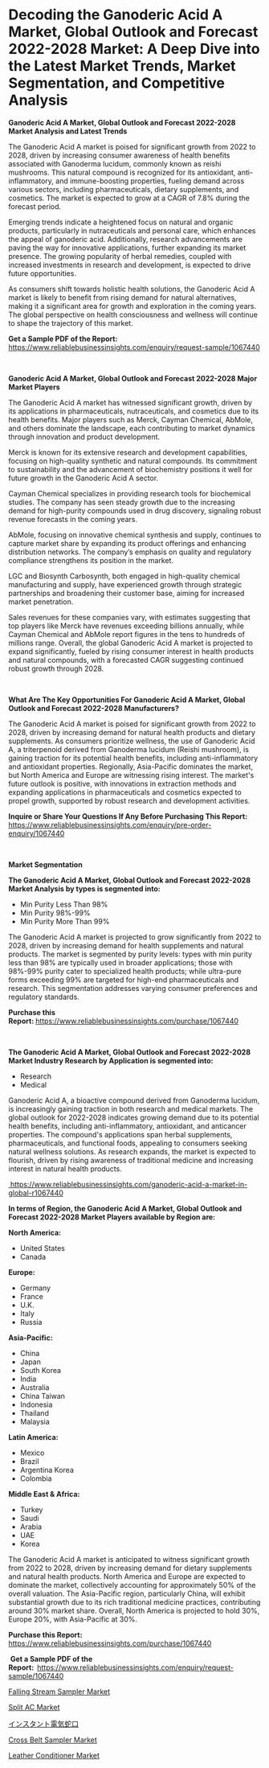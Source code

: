 <p><h1>Decoding the Ganoderic Acid A Market, Global Outlook and Forecast 2022-2028 Market: A Deep Dive into the Latest Market Trends, Market Segmentation, and Competitive Analysis</h1></p><p><strong>Ganoderic Acid A Market, Global Outlook and Forecast 2022-2028 Market Analysis and Latest Trends</strong></p>
<p><p>The Ganoderic Acid A market is poised for significant growth from 2022 to 2028, driven by increasing consumer awareness of health benefits associated with Ganoderma lucidum, commonly known as reishi mushrooms. This natural compound is recognized for its antioxidant, anti-inflammatory, and immune-boosting properties, fueling demand across various sectors, including pharmaceuticals, dietary supplements, and cosmetics. The market is expected to grow at a CAGR of 7.8% during the forecast period.</p><p>Emerging trends indicate a heightened focus on natural and organic products, particularly in nutraceuticals and personal care, which enhances the appeal of ganoderic acid. Additionally, research advancements are paving the way for innovative applications, further expanding its market presence. The growing popularity of herbal remedies, coupled with increased investments in research and development, is expected to drive future opportunities. </p><p>As consumers shift towards holistic health solutions, the Ganoderic Acid A market is likely to benefit from rising demand for natural alternatives, making it a significant area for growth and exploration in the coming years. The global perspective on health consciousness and wellness will continue to shape the trajectory of this market.</p></p>
<p><strong>Get a Sample PDF of the Report:&nbsp;</strong> <a href="https://www.reliablebusinessinsights.com/enquiry/request-sample/1067440">https://www.reliablebusinessinsights.com/enquiry/request-sample/1067440</a></p>
<p>&nbsp;</p>
<p><strong>Ganoderic Acid A Market, Global Outlook and Forecast 2022-2028 Major Market Players</strong></p>
<p><p>The Ganoderic Acid A market has witnessed significant growth, driven by its applications in pharmaceuticals, nutraceuticals, and cosmetics due to its health benefits. Major players such as Merck, Cayman Chemical, AbMole, and others dominate the landscape, each contributing to market dynamics through innovation and product development.</p><p>Merck is known for its extensive research and development capabilities, focusing on high-quality synthetic and natural compounds. Its commitment to sustainability and the advancement of biochemistry positions it well for future growth in the Ganoderic Acid A sector.</p><p>Cayman Chemical specializes in providing research tools for biochemical studies. The company has seen steady growth due to the increasing demand for high-purity compounds used in drug discovery, signaling robust revenue forecasts in the coming years.</p><p>AbMole, focusing on innovative chemical synthesis and supply, continues to capture market share by expanding its product offerings and enhancing distribution networks. The company’s emphasis on quality and regulatory compliance strengthens its position in the market.</p><p>LGC and Biosynth Carbosynth, both engaged in high-quality chemical manufacturing and supply, have experienced growth through strategic partnerships and broadening their customer base, aiming for increased market penetration.</p><p>Sales revenues for these companies vary, with estimates suggesting that top players like Merck have revenues exceeding billions annually, while Cayman Chemical and AbMole report figures in the tens to hundreds of millions range. Overall, the global Ganoderic Acid A market is projected to expand significantly, fueled by rising consumer interest in health products and natural compounds, with a forecasted CAGR suggesting continued robust growth through 2028.</p></p>
<p>&nbsp;</p>
<p><strong>What Are The Key Opportunities For Ganoderic Acid A Market, Global Outlook and Forecast 2022-2028 Manufacturers?</strong></p>
<p><p>The Ganoderic Acid A market is poised for significant growth from 2022 to 2028, driven by increasing demand for natural health products and dietary supplements. As consumers prioritize wellness, the use of Ganoderic Acid A, a triterpenoid derived from Ganoderma lucidum (Reishi mushroom), is gaining traction for its potential health benefits, including anti-inflammatory and antioxidant properties. Regionally, Asia-Pacific dominates the market, but North America and Europe are witnessing rising interest. The market's future outlook is positive, with innovations in extraction methods and expanding applications in pharmaceuticals and cosmetics expected to propel growth, supported by robust research and development activities.</p></p>
<p><strong>Inquire or Share Your Questions If Any Before Purchasing This Report:</strong> <a href="https://www.reliablebusinessinsights.com/enquiry/pre-order-enquiry/1067440">https://www.reliablebusinessinsights.com/enquiry/pre-order-enquiry/1067440</a></p>
<p>&nbsp;</p>
<p><strong>Market Segmentation</strong></p>
<p><strong>The Ganoderic Acid A Market, Global Outlook and Forecast 2022-2028 Market Analysis by types is segmented into:</strong></p>
<p><ul><li>Min Purity Less Than 98%</li><li>Min Purity 98%-99%</li><li>Min Purity More Than 99%</li></ul></p>
<p><p>The Ganoderic Acid A market is projected to grow significantly from 2022 to 2028, driven by increasing demand for health supplements and natural products. The market is segmented by purity levels: types with min purity less than 98% are typically used in broader applications; those with 98%-99% purity cater to specialized health products; while ultra-pure forms exceeding 99% are targeted for high-end pharmaceuticals and research. This segmentation addresses varying consumer preferences and regulatory standards.</p></p>
<p><strong>Purchase this Report:&nbsp;</strong><a href="https://www.reliablebusinessinsights.com/purchase/1067440">https://www.reliablebusinessinsights.com/purchase/1067440</a></p>
<p>&nbsp;</p>
<p><strong>The Ganoderic Acid A Market, Global Outlook and Forecast 2022-2028 Market Industry Research by Application is segmented into:</strong></p>
<p><ul><li>Research</li><li>Medical</li></ul></p>
<p><p>Ganoderic Acid A, a bioactive compound derived from Ganoderma lucidum, is increasingly gaining traction in both research and medical markets. The global outlook for 2022-2028 indicates growing demand due to its potential health benefits, including anti-inflammatory, antioxidant, and anticancer properties. The compound's applications span herbal supplements, pharmaceuticals, and functional foods, appealing to consumers seeking natural wellness solutions. As research expands, the market is expected to flourish, driven by rising awareness of traditional medicine and increasing interest in natural health products.</p></p>
<p><a href="https://www.reliablebusinessinsights.com/ganoderic-acid-a-market-in-global-r1067440">&nbsp;https://www.reliablebusinessinsights.com/ganoderic-acid-a-market-in-global-r1067440</a></p>
<p><strong>In terms of Region, the Ganoderic Acid A Market, Global Outlook and Forecast 2022-2028 Market Players available by Region are:</strong></p>
<p>
    <p> <strong> North America: </strong>
        <ul>
            <li>United States</li>
            <li>Canada</li>
        </ul>
        </p> 
    <p> <strong> Europe: </strong>
        <ul>
            <li>Germany</li>
            <li>France</li>
            <li>U.K.</li>
            <li>Italy</li>
            <li>Russia</li>
        </ul>
        </p> 
    <p> <strong> Asia-Pacific: </strong>
        <ul>
            <li>China</li>
            <li>Japan</li>
            <li>South Korea</li>
            <li>India</li>
            <li>Australia</li>
            <li>China Taiwan</li>
            <li>Indonesia</li>
            <li>Thailand</li>
            <li>Malaysia</li>
        </ul>
        </p> 
    <p> <strong> Latin America: </strong>
        <ul>
            <li>Mexico</li>
            <li>Brazil</li>
            <li>Argentina Korea</li>
            <li>Colombia</li>
        </ul>
        </p> 
    <p> <strong> Middle East & Africa: </strong>
        <ul>
            <li>Turkey</li>
            <li>Saudi</li>
            <li>Arabia</li>
            <li>UAE</li>
            <li>Korea</li>
        </ul>
    </p>
    </p>
<p><p>The Ganoderic Acid A market is anticipated to witness significant growth from 2022 to 2028, driven by increasing demand for dietary supplements and natural health products. North America and Europe are expected to dominate the market, collectively accounting for approximately 50% of the overall valuation. The Asia-Pacific region, particularly China, will exhibit substantial growth due to its rich traditional medicine practices, contributing around 30% market share. Overall, North America is projected to hold 30%, Europe 20%, with Asia-Pacific at 30%.</p></p>
<p><strong>Purchase this Report: </strong><a href="https://www.reliablebusinessinsights.com/purchase/1067440">https://www.reliablebusinessinsights.com/purchase/1067440</a></p>
<p>&nbsp;<strong>Get a Sample PDF of the Report:&nbsp;&nbsp;</strong><a href="https://www.reliablebusinessinsights.com/enquiry/request-sample/1067440">https://www.reliablebusinessinsights.com/enquiry/request-sample/1067440</a></p>
<p><strong></strong></p>
<p><p><a href="https://www.linkedin.com/pulse/global-falling-stream-sampler-market-status-2024-2031-forecast-e3ihc?trackingId=pK1daCfMTPWL7UCj8V4zfg%3D%3D">Falling Stream Sampler Market</a></p><p><a href="https://medium.com/@dannellbugess3/split-ac-market-industry-trends-and-forecast-for-period-from-2024-to-2031-89c45c36594c">Split AC Market</a></p><p><a href="https://medium.com/@raap8632/%E5%9C%B0%E5%9F%9F%E5%88%A5-%E3%82%BF%E3%82%A4%E3%83%97-%E6%B8%A9%E5%BA%A6%E8%A1%A8%E7%A4%BA-%E9%9D%9E%E6%B8%A9%E5%BA%A6%E8%A1%A8%E7%A4%BA-%E7%94%A8%E9%80%94-%E4%BD%8F%E5%AE%85-%E3%83%AC%E3%82%B9%E3%83%88%E3%83%A9%E3%83%B3-%E3%82%B9%E3%83%BC%E3%83%91%E3%83%BC%E3%83%9E%E3%83%BC%E3%82%B1%E3%83%83%E3%83%88-%E3%83%9B%E3%83%86%E3%83%AB-%E3%81%9D%E3%81%AE%E4%BB%96-%E3%81%AB%E3%82%88%E3%82%8B%E3%82%B0%E3%83%AD%E3%83%BC%E3%83%90%E3%83%AB%E3%82%A4%E3%83%B3%E3%82%B9%E3%82%BF%E3%83%B3%E3%83%88%E9%9B%BB%E6%B0%97%E8%9B%87%E5%8F%A3%E5%B8%82%E5%A0%B4%E3%81%AE%E3%83%88%E3%83%AC%E3%83%B3%E3%83%89%E3%81%A8%E6%88%90%E9%95%B7%E6%A9%9F%E4%BC%9A%E3%82%92%E8%A9%95%E4%BE%A1%E3%81%97%E3%81%BE%E3%81%99-285179f4c406">インスタント電気蛇口</a></p><p><a href="https://www.linkedin.com/pulse/cross-belt-sampler-market-share-new-trends-analysis-its-type-cvfrc?trackingId=tuskWZD7Smy2DTuUYfPTBA%3D%3D">Cross Belt Sampler Market</a></p><p><a href="https://medium.com/@codystark63/leather-conditioner-market-size-share-analysis-growth-trends-forecasts-2024-2031-675b1e774ec3">Leather Conditioner Market</a></p></p>